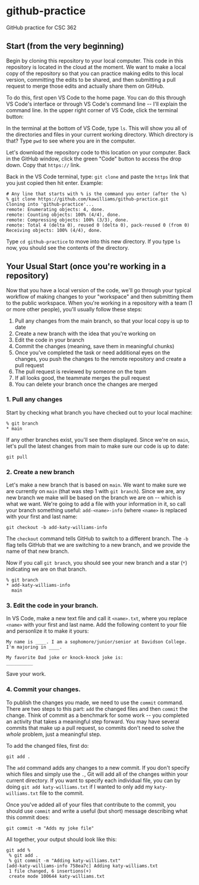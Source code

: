 # github-practice
GitHub practice for CSC 362

## Start (from the very beginning)
Begin by cloning this repository to your local computer. This code in this repository is located in the cloud at the moment. We want to make a local copy of the repository so that you can practice making edits to this local version, committing the edits to be shared, and then submitting a pull request to merge those edits and actually share them on GitHub.

To do this, first open VS Code to the home page. You can do this through VS Code's interface or through VS Code's command line -- I'll explain the command line. In the upper right corner of VS Code, click the terminal button:
![]()

In the terminal at the bottom of VS Code, type `ls`. This will show you all of the directories and files in your current working directory. Which directory is that? Type `pwd` to see where you are in the computer.

Let's download the repository code to this location on your computer. Back in the GitHub window, click the green "Code" button to access the drop down. Copy that `https://` link.

Back in the VS Code terminal, type:
`git clone` and paste the `https` link that you just copied then hit enter.
Example:
```
# Any line that starts with % is the command you enter (after the %)
% git clone https://github.com/kawilliams/github-practice.git
Cloning into 'github-practice'...
remote: Enumerating objects: 4, done.
remote: Counting objects: 100% (4/4), done.
remote: Compressing objects: 100% (3/3), done.
remote: Total 4 (delta 0), reused 0 (delta 0), pack-reused 0 (from 0)
Receiving objects: 100% (4/4), done.
```

Type `cd github-practice` to move into this new directory. If you type `ls` now, you should see the contents of the directory.

## Your Usual Start (once you're working in a repository)
Now that you have a local version of the code, we'll go through your typical workflow of making changes to your "workspace" and then submitting them to the public workspace. When you're working in a repository with a team (1 or more other people), you'll usually follow these steps:

  1. Pull any changes from the main branch, so that your local copy is up to date
  2. Create a new branch with the idea that you're working on
  3. Edit the code in your branch
  4. Commit the changes (meaning, save them in meaningful chunks)
  5. Once you've completed the task or need additional eyes on the changes, you push the changes to the remote repository and create a pull request
  6. The pull request is reviewed by someone on the team
  7. If all looks good, the teammate merges the pull request
  8. You can delete your branch once the changes are merged

### 1. Pull any changes
Start by checking what branch you have checked out to your local machine:
```
% git branch
* main
```
If any other branches exist, you'll see them displayed. Since we're on `main`, let's pull the latest changes from main to make sure our code is up to date:
```
git pull
```

### 2. Create a new branch
Let's make a new branch that is based on `main`. We want to make sure we are currently on `main` (that was step 1 with `git branch`). Since we are, any new branch we make will be based on the branch we are on -- which is what we want. We're going to add a file with your information in it, so call your branch something useful: `add-<name>-info` (where `<name>` is replaced with your first and last name:
```
git checkout -b add-katy-williams-info
```
The `checkout` command tells GitHub to switch to a different branch. The `-b` flag tells GitHub that we are switching to a new branch, and we provide the name of that new branch.

Now if you call `git branch`, you should see your new branch and a star (`*`) indicating we are on that branch.
```
% git branch
* add-katy-williams-info
  main
```

### 3. Edit the code in your branch.
In VS Code, make a new text file and call it `<name>.txt`, where you replace `<name>` with your first and last name.
Add the following content to your file and personlize it to make it yours:
```
My name is ____. I am a sophomore/junior/senior at Davidson College. I'm majoring in ____.

My favorite Dad joke or knock-knock joke is:
__________
```

Save your work.

### 4. Commit your changes.
To publish the changes you made, we need to use the `commit` command. There are two steps to this part: `add` the changed files and then `commit` the change. Think of commit as a benchmark for some work -- you completed an activity that takes a meaningful step forward. You may have several commits that make up a pull request, so commits don't need to solve the *whole* problem, just a meaningful step.

To add the changed files, first do:
```
git add .
```
The `add` command adds any changes to a new commit. If you don't specify which files and simply use the `.`, Git will add all of the changes within your current directory. If you want to specify each individual file, you can by doing `git add katy-williams.txt` if I wanted to only add my `katy-williams.txt` file to the commit.

Once you've added all of your files that contribute to the commit, you should use `commit` and write a useful (but short) message describing what this commit does:
```
git commit -m "Adds my joke file"
```
All together, your output should look like this:
```
git add %                                                                                                                   
 % git add .
 % git commit -m "Adding katy-williams.txt"
[add-katy-williams-info 758ea7c] Adding katy-williams.txt
 1 file changed, 6 insertions(+)
 create mode 100644 katy-williams.txt
```

